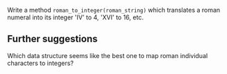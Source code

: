 Write a method `roman_to_integer(roman_string)` which translates a roman numeral into its integer 'IV' to 4, 'XVI' to 16, etc.

## Further suggestions

Which data structure seems like the best one to map roman individual characters to integers?
